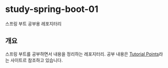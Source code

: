 # study-spring-boot-01
스프링 부트 공부용 레포지터리

## 개요
스프링 부트를 공부하면서 내용을 정리하는 레포지터리. 공부 내용은 [Tutorial Points](https://www.tutorialspoint.com/spring_boot/index.htm)라는 사이트르 참조하고 있습니다.
